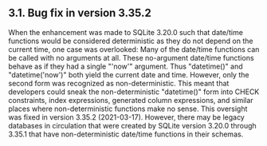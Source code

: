 ## 3\.1\. Bug fix in version 3\.35\.2



When the enhancement was made to SQLite 3\.20\.0 such that date/time
functions would be considered deterministic as they do not depend
on the current time, one case was overlooked:
Many of the date/time functions can be called
with no arguments at all. These no\-argument date/time functions
behave as if they had a single "'now'" argument.
Thus "datetime()" and
"datetime('now')" both yield the current date and time.
However, only the second form was recognized as non\-deterministic.
This meant that developers could sneak the non\-deterministic
"datetime()" form into CHECK constraints, index
expressions, generated column expressions, and similar places
where non\-deterministic functions make no sense.
This oversight was fixed in version 3\.35\.2 (2021\-03\-17\).
However, there may be legacy databases in circulation that were created
by SQLite version 3\.20\.0 through 3\.35\.1 that have non\-deterministic
date/time functions in their schemas.



